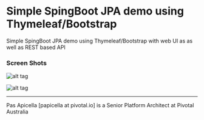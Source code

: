 <h1>Simple SpingBoot JPA demo using Thymeleaf/Bootstrap</h1>

Simple SpingBoot JPA demo using Thymeleaf/Bootstrap with web UI as as well as REST based API

<h3>Screen Shots</h3>

![alt tag](https://dl.dropboxusercontent.com/u/15829935/platform-demos/images/spring-pas-pcf-1.png)

![alt tag](https://dl.dropboxusercontent.com/u/15829935/platform-demos/images/spring-pas-pcf-2.png)

<hr />
Pas Apicella [papicella at pivotal.io] is a Senior Platform Architect at Pivotal Australia 